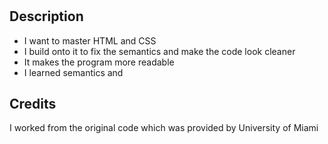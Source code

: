 # <challenge1-code-refactoring>

## Description

- I want to master HTML and CSS
- I build onto it to fix the semantics and make the code look cleaner
- It makes the program more readable
- I learned semantics and 

## Credits

I worked from the original code which was provided by University of Miami

